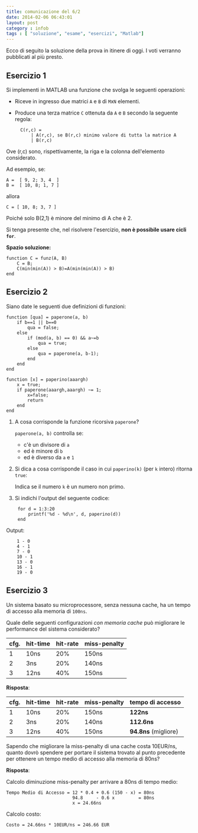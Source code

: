 ```yaml
---
title: comunicazione del 6/2
date: 2014-02-06 06:43:01 
layout: post
category : infob 
tags : [ "soluzione", "esame", "esercizi", "Matlab"] 
---
```



Ecco di seguito la soluzione della prova in itinere di oggi. I voti verranno pubblicati al più presto.

## Esercizio 1

Si implementi in MATLAB una funzione che svolga le seguenti operazioni:

* Riceve in ingresso due matrici `A` e `B` di `M`x`N` elementi.
* Produce una terza matrice `C` ottenuta da `A` e `B` secondo la seguente regola:

        C(r,c) = 
            | A(r,c), se B(r,c) minimo valore di tutta la matrice A
            | B(r,c)

Ove (r,c) sono, rispettivamente, la riga e la colonna dell'elemento considerato.

Ad esempio, se:

    A =  [ 9, 2; 3, 4  ] 
    B =  [ 10, 8; 1, 7 ]

allora

    C = [ 10, 8; 3, 7 ]

Poiché solo B(2,1) è minore del minimo di A che è 2. 

Si tenga presente che, nel risolvere l'esercizio, **non è possibile usare cicli `for`**.


__Spazio soluzione:__

    function C = funz(A, B)
        C = B;
        C(min(min(A)) > B)=A(min(min(A)) > B)
    end

## Esercizio 2

Siano date le seguenti due definizioni di funzioni:

    function [qua] = paperone(a, b)
        if b==1 || b==0
            qua = false; 
        else 
            if (mod(a, b) == 0) && a~=b 
                qua = true;
            else 
                qua = paperone(a, b-1);
            end 
        end 
    end 

    function [x] = paperino(aaargh)
        x = true;
        if paperone(aaargh,aaargh) ~= 1;
            x=false;
            return
        end
    end

1. A cosa corrisponde la funzione ricorsiva `paperone`?

    `paperone(a, b)` controlla se:

    * c'è un divisore di `a` 
    * ed è minore di `b` 
    * ed è diverso da `a` e `1`

2. Si dica a cosa corrisponde il caso in cui `paperino(k)` (per `k` intero) ritorna `true`:

    Indica se il numero `k` è un numero non primo.

3. Si indichi l'output del seguente codice:

        for d = 1:3:20 
            printf('%d - %d\n', d, paperino(d))
        end

Output: 

        1 - 0
        4 - 1
        7 - 0
        10 - 1
        13 - 0
        16 - 1
        19 - 0


## Esercizio 3

Un sistema basato su microprocessore, senza nessuna cache, ha un tempo di accesso alla memoria di `100ns`.

Quale delle seguenti configurazioni *con memoria cache* può migliorare le performance del sistema considerato?

| cfg. | hit-time | hit-rate | miss-penalty |
| ---- | -------- | -------- | ------------ |
|    1 | 10ns     | 20%      | 150ns        |
|    2 | 3ns      | 20%      | 140ns        |
|    3 | 12ns     | 40%      | 150ns        |

__Risposta__: 
        
| cfg. | hit-time | hit-rate | miss-penalty |    tempo di accesso   |
| ---- | -------- | -------- | ------------ | --------------------- |
|    1 | 10ns     | 20%      | 150ns        | __122ns__             |
|    2 | 3ns      | 20%      | 140ns        | __112.6ns__           |
|    3 | 12ns     | 40%      | 150ns        | __94.8ns__ (migliore) |

Sapendo che migliorare la miss-penalty di una cache costa 10EUR/ns, quanto dovrò spendere per portare il sistema trovato al punto precedente per ottenere un tempo medio di accesso alla memoria di 80ns?

__Risposta__:

Calcolo diminuzione miss-penalty per arrivare a 80ns di tempo medio:

    Tempo Medio di Accesso = 12 * 0.4 + 0.6 (150 - x) = 80ns
                             94.8     - 0.6 x         = 80ns 
                             x = 24.66ns 
Calcolo costo:

    Costo = 24.66ns * 10EUR/ns = 246.66 EUR


 
